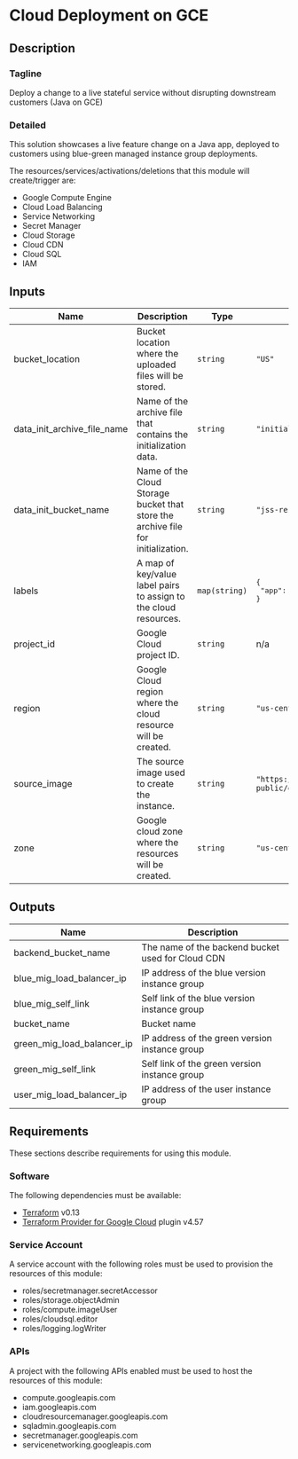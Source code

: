 # Cloud Deployment on GCE

## Description

### Tagline

Deploy a change to a live stateful service without disrupting downstream customers (Java on GCE)

### Detailed

This solution showcases a live feature change on a Java app, deployed to customers using blue-green managed instance group deployments.

The resources/services/activations/deletions that this module will create/trigger are:

- Google Compute Engine
- Cloud Load Balancing
- Service Networking
- Secret Manager
- Cloud Storage
- Cloud CDN
- Cloud SQL
- IAM

<!-- BEGINNING OF PRE-COMMIT-TERRAFORM DOCS HOOK -->
## Inputs

| Name | Description | Type | Default | Required |
|------|-------------|------|---------|:--------:|
| bucket\_location | Bucket location where the uploaded files will be stored. | `string` | `"US"` | no |
| data\_init\_archive\_file\_name | Name of the archive file that contains the initialization data. | `string` | `"initialization.tar.gz"` | no |
| data\_init\_bucket\_name | Name of the Cloud Storage bucket that store the archive file for initialization. | `string` | `"jss-resources"` | no |
| labels | A map of key/value label pairs to assign to the cloud resources. | `map(string)` | <pre>{<br>  "app": "cloud-deployment-gce-java"<br>}</pre> | no |
| project\_id | Google Cloud project ID. | `string` | n/a | yes |
| region | Google Cloud region where the cloud resource will be created. | `string` | `"us-central1"` | no |
| source\_image | The source image used to create the instance. | `string` | `"https://www.googleapis.com/compute/beta/projects/hsa-public/global/images/jss-cd-gce-vm-image"` | no |
| zone | Google cloud zone where the resources will be created. | `string` | `"us-central1-a"` | no |

## Outputs

| Name | Description |
|------|-------------|
| backend\_bucket\_name | The name of the backend bucket used for Cloud CDN |
| blue\_mig\_load\_balancer\_ip | IP address of the blue version instance group |
| blue\_mig\_self\_link | Self link of the blue version instance group |
| bucket\_name | Bucket name |
| green\_mig\_load\_balancer\_ip | IP address of the green version instance group |
| green\_mig\_self\_link | Self link of the green version instance group |
| user\_mig\_load\_balancer\_ip | IP address of the user instance group |

<!-- END OF PRE-COMMIT-TERRAFORM DOCS HOOK -->

## Requirements

These sections describe requirements for using this module.

### Software

The following dependencies must be available:

- [Terraform](https://developer.hashicorp.com/terraform/downloads) v0.13
- [Terraform Provider for Google Cloud](https://registry.terraform.io/providers/hashicorp/google/latest/docs) plugin v4.57

### Service Account

A service account with the following roles must be used to provision
the resources of this module:

- roles/secretmanager.secretAccessor
- roles/storage.objectAdmin
- roles/compute.imageUser
- roles/cloudsql.editor
- roles/logging.logWriter

### APIs

A project with the following APIs enabled must be used to host the
resources of this module:

- compute.googleapis.com
- iam.googleapis.com
- cloudresourcemanager.googleapis.com
- sqladmin.googleapis.com
- secretmanager.googleapis.com
- servicenetworking.googleapis.com


